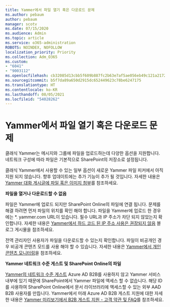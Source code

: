 ```yaml
---
title: Yammer에서 파일 열기 혹은 다운로드 문제
ms.author: pebaum
author: pebaum
manager: scotv
ms.date: 07/15/2020
ms.audience: Admin
ms.topic: article
ms.service: o365-administration
ROBOTS: NOINDEX, NOFOLLOW
localization_priority: Priority
ms.collection: Adm_O365
ms.custom:
- "6041"
- "9003112"
ms.openlocfilehash: cb32085d13cbb5f609b887fc2b63e7af5ae056eb49c121a21722a147c67e30d8
ms.sourcegitcommit: b5f7da89a650d2915dc652449623c78be6247175
ms.translationtype: HT
ms.contentlocale: ko-KR
ms.lasthandoff: 08/05/2021
ms.locfileid: "54028262"
---
```

# <a name="issue-opening-or-downloading-files-in-yammer"></a>Yammer에서 파일 열기 혹은 다운로드 문제

클래식 Yammer는 메시지와 그룹에 파일을 업로드하는데 다양한 옵션을 지원합니다. 네트워크 구성에 따라 파일은 기본적으로 SharePoint의 저장소로 설정됩니다.

클래식 Yammer에서 사용할 수 있는 일부 옵션이 새로운 Yammer 파일 피커에서 아직 지원 되지 않습니다. 향후 업데이트에는 추가 기능이 추가 될 것입니다. 자세한 내용은 [Yammer 대화 게시글에 파일 혹은 이미지 첨부](https://support.microsoft.com/office/attach-a-file-or-image-to-a-yammer-conversation-post-8d2d17f7-8f37-4535-961e-518d751be7e8)를 참조하세요.

**파일을 열거나 다운로드할 수 없음**  

파일은 Yammer에 업로드 되지만 SharePoint Online의 파일에 연결 됩니다. 문제를 해결 하려면 먼저 파일의 위치를 확인 해야 합니다. 파일을 Yammer에 업로드 한 경우에는 *. yammer.com URL이 있습니다. 필수 URL과 IP 주소가 차단 되지 않았는지 확인합니다. 자세한 내용은 [Yammer에서 하드 코드 된 IP 주소 사용은 권장되지 않음](https://techcommunity.microsoft.com/t5/yammer-blog/using-hard-coded-ip-addresses-for-yammer-is-not-recommended/ba-p/276592) 블로그 게시물을 참조하세요.

전역 관리자인 사용자가 파일을 다운로드할 수 있는지 확인합니다. 파일이 비공개인 경우 비공개 콘텐츠 모드를 사용 해야 할 수 있습니다. 자세한 내용은 [Yammer에서 개인 콘텐츠 모니터링](https://docs.microsoft.com/yammer/manage-security-and-compliance/monitor-private-content)을 참조하세요.  

**Yammer 네트워크 수준 게스트 및 SharePoint Online의 파일**  

[Yammer의 네트워크 수준 게스트](https://docs.microsoft.com/yammer/manage-yammer-users/add-block-or-remove-users#invite-guests) Azure AD B2B를 사용하지 않고 Yammer 서비스 내부에 있기 때문에 SharePoint에서 Yammer 파일에 액세스 할 수 없습니다. 해당 ID를 사용하여 SharePoint Online에서 문서 라이브러리에 액세스할 수 있는 외부 AAD B2B 사용자를 만듭니다. Yammer에서 미래 Azure AD B2B 게스트 지원에 대한 자세한 내용은 [Yammer 미리보기에서 B2B 게스트 지원 - 고객 약관 및 FAQ](https://docs.microsoft.com/yammer/get-started-with-yammer/azure-ad-b2b-guests-yammer)를 참조하세요.